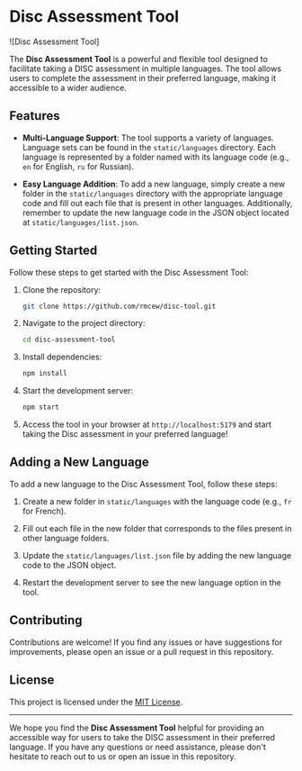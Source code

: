 # Disc Assessment Tool

![Disc Assessment Tool]

The **Disc Assessment Tool** is a powerful and flexible tool designed to facilitate taking a DISC assessment in multiple languages. The tool allows users to complete the assessment in their preferred language, making it accessible to a wider audience.

## Features

- **Multi-Language Support**: The tool supports a variety of languages. Language sets can be found in the `static/languages` directory. Each language is represented by a folder named with its language code (e.g., `en` for English, `ru` for Russian).

- **Easy Language Addition**: To add a new language, simply create a new folder in the `static/languages` directory with the appropriate language code and fill out each file that is present in other languages. Additionally, remember to update the new language code in the JSON object located at `static/languages/list.json`.

## Getting Started

Follow these steps to get started with the Disc Assessment Tool:

1. Clone the repository:
   ```bash
   git clone https://github.com/rmcew/disc-tool.git
   ```

2. Navigate to the project directory:
   ```bash
   cd disc-assessment-tool
   ```

3. Install dependencies:
   ```bash
   npm install
   ```

4. Start the development server:
   ```bash
   npm start
   ```

5. Access the tool in your browser at `http://localhost:5179` and start taking the Disc assessment in your preferred language!

## Adding a New Language

To add a new language to the Disc Assessment Tool, follow these steps:

1. Create a new folder in `static/languages` with the language code (e.g., `fr` for French).

2. Fill out each file in the new folder that corresponds to the files present in other language folders.

3. Update the `static/languages/list.json` file by adding the new language code to the JSON object.

4. Restart the development server to see the new language option in the tool.

## Contributing

Contributions are welcome! If you find any issues or have suggestions for improvements, please open an issue or a pull request in this repository.

## License

This project is licensed under the [MIT License](LICENSE).

---

We hope you find the **Disc Assessment Tool** helpful for providing an accessible way for users to take the DISC assessment in their preferred language. If you have any questions or need assistance, please don't hesitate to reach out to us or open an issue in this repository.